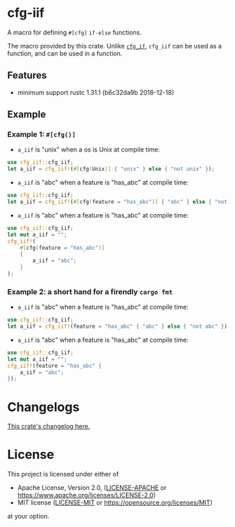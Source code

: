 # cfg-iif

A macro for defining `#[cfg]` `if-else` functions.

The macro provided by this crate.
Unlike [`cfg_if`](https://crates.io/crates/cfg-if),
`cfg_iif` can be used as a function, and can be used in a function.

## Features

- minimum support rustc 1.31.1 (b6c32da9b 2018-12-18)

## Example

### Example 1: `#[cfg()]`

- `a_iif` is "unix" when a os is Unix at compile time:
```rust
use cfg_iif::cfg_iif;
let a_iif = cfg_iif!(#[cfg(Unix)] { "unix" } else { "not unix" });
```

- `a_iif` is "abc" when a feature is "has_abc" at compile time:
```rust
use cfg_iif::cfg_iif;
let a_iif = cfg_iif!(#[cfg(feature = "has_abc")] { "abc" } else { "not abc" });
```

- `a_iif` is "abc" when a feature is "has_abc" at compile time:
```rust
use cfg_iif::cfg_iif;
let mut a_iif = "";
cfg_iif!(
    #[cfg(feature = "has_abc")]
    {
        a_iif = "abc";
    }
);
```

### Example 2: a short hand for a firendly `cargo fmt`

- `a_iif` is "abc" when a feature is "has_abc" at compile time:
```rust
use cfg_iif::cfg_iif;
let a_iif = cfg_iif!(feature = "has_abc" { "abc" } else { "not abc" });
```

- `a_iif` is "abc" when a feature is "has_abc" at compile time:
```rust
use cfg_iif::cfg_iif;
let mut a_iif = "";
cfg_iif!(feature = "has_abc" {
    a_iif = "abc";
});
```

# Changelogs

[This crate's changelog here.](https://github.com/aki-akaguma/cfg-iif/blob/main/CHANGELOG.md)

# License

This project is licensed under either of

 * Apache License, Version 2.0, ([LICENSE-APACHE](LICENSE-APACHE) or
   https://www.apache.org/licenses/LICENSE-2.0)
 * MIT license ([LICENSE-MIT](LICENSE-MIT) or
   https://opensource.org/licenses/MIT)

at your option.
